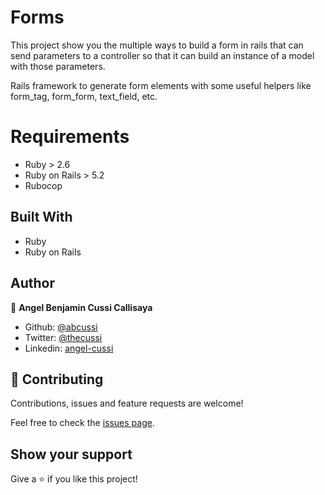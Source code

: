 # Forms
This project show you the multiple ways to build a form in rails that can send parameters to a controller so that it can build an instance of a model with those parameters.

Rails framework to generate form elements with some useful helpers like form_tag, form_form, text_field, etc.

# Requirements

- Ruby > 2.6
- Ruby on Rails > 5.2
- Rubocop

## Built With

- Ruby
- Ruby on Rails

## Author

👤 **Angel Benjamin Cussi Callisaya**

- Github: [@abcussi](https://github.com/abcussi)
- Twitter: [@thecussi](https://twitter.com/thecussi)
- Linkedin: [angel-cussi](https://www.linkedin.com/in/angel-cussi-1b2310174/)

## 🤝 Contributing

Contributions, issues and feature requests are welcome!

Feel free to check the [issues page](issues/).

## Show your support

Give a ⭐️ if you like this project!